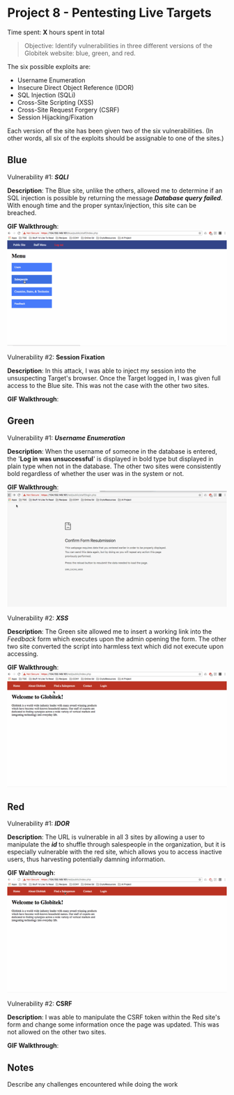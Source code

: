 # Project 8 - Pentesting Live Targets

Time spent: **X** hours spent in total

> Objective: Identify vulnerabilities in three different versions of the Globitek website: blue, green, and red.

The six possible exploits are:
* Username Enumeration
* Insecure Direct Object Reference (IDOR)
* SQL Injection (SQLi)
* Cross-Site Scripting (XSS)
* Cross-Site Request Forgery (CSRF)
* Session Hijacking/Fixation

Each version of the site has been given two of the six vulnerabilities. (In other words, all six of the exploits should be assignable to one of the sites.)

## Blue

Vulnerability #1: **_SQLI_**

**Description**: The Blue site, unlike the others, allowed me to determine if an SQL injection is possible by returning the message **_Database query failed_**. With enough time and the proper syntax/injection, this site can be breached.

**GIF Walkthrough**:
![](https://github.com/neltoms/cybersecurity/blob/master/Week_8/GIF/SQLI.gif)

Vulnerability #2: **Session Fixation**

**Description**: In this attack, I was able to inject my session into the unsuspecting Target's browser. Once the Target logged in, I was given full access to the Blue site. This was not the case with the other two sites.

**GIF Walkthrough**:
![]()

## Green

Vulnerability #1: **_Username Enumeration_**

**Description**: When the username of someone in the database is entered, the '**Log in was unsuccessful**' is displayed in bold type but displayed in plain type when not in the database. The other two sites were consistently bold regardless of whether the user was in the system or not.

**GIF Walkthrough**:
![](https://github.com/neltoms/cybersecurity/blob/master/Week_8/GIF/username_enum.gif)

Vulnerability #2: **_XSS_**

**Description**: The Green site allowed me to insert a working link into the _Feedback_ form which executes upon the admin opening the form. The other two site converted the script into harmless text which did not execute upon accessing.

**GIF Walkthrough**:
![](https://github.com/neltoms/cybersecurity/blob/master/Week_8/GIF/XSS.gif)


## Red

Vulnerability #1: **_IDOR_**

**Description**: The URL is vulnerable in all 3 sites by allowing a user to manipulate the **_id_** to shuffle through salespeople in the organization, but it is especially vulnerable with the red site, which allows you to access inactive users, thus harvesting potentially damning information.

**GIF Walthrough**:
![](https://github.com/neltoms/cybersecurity/blob/master/Week_8/GIF/IDOR.gif)

Vulnerability #2: **CSRF**

**Description**: I was able to manipulate the CSRF token within the Red site's form and change some information once the page was updated. This was not allowed on the other two sites.

**GIF Walkthrough**:
![]()


## Notes

Describe any challenges encountered while doing the work

